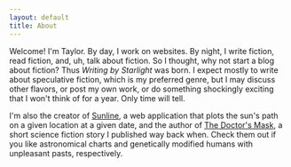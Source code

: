 ```yaml
---
layout: default
title: About
---
```

Welcome! I'm Taylor. By day, I work on websites. By night, I write fiction, read fiction, and, uh, talk about fiction. So I thought, why not start a blog about fiction? Thus _Writing by Starlight_ was born. I expect mostly to write about speculative fiction, which is my preferred genre, but I may discuss other flavors, or post my own work, or do something shockingly exciting that I won't think of for a year. Only time will tell.

I'm also the creator of [Sunline](https://sunline-app.herokuapp.com), a web application that plots the sun's path on a given location at a given date, and the author of [The Doctor's Mask](https://magazine.metaphorosis.com/story/2016/the-doctors-mask-taylor-hornig/), a short science fiction story I
published way back when. Check them out if you like astronomical charts and
genetically modified humans with unpleasant pasts, respectively.

